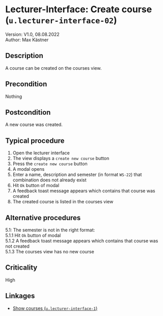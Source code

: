 # Lecturer-Interface: Create course (`u.lecturer-interface-02`)


Version: V1.0, 08.08.2022 \
Author: Max Kästner

## Description

A course can be created on the courses view.

## Precondition

Nothing

## Postcondition

A new course was created.

## Typical procedure

1. Open the lecturer interface
2. The view displays a `create new course` button
3. Press the `create new course` button
4. A modal opens
5. Enter a name, description and semester (in format `WS-22`) that combination does not already exist
6. Hit `Ok` button of modal
7. A feedback toast message appears which contains that course was created
8. The created course is listed in the courses view

## Alternative procedures

5.1: The semester is not in the right format: \
    5.1.1 Hit `Ok` button of modal \
    5.1.2 A feedback toast message appears which contains that course was not created \
    5.1.3 The courses view has no new course

## Criticality

High

## Linkages

- [Show courses (`u.lecturer-interface-1`)](u-lecturer-interface-01-show-courses.md)
